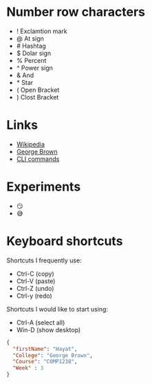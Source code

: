 # Number row characters
- ! Exclamtion mark
- @ At sign
- \# Hashtag
- $ Dolar sign
- % Percent
- ^ Power sign
- & And
- \* Star
- ( Open Bracket
- ) Clost Bracket

# Links
- [Wikipedia](https://en.wikipedia.org/)
- [George Brown](https://learn.georgebrown.ca/)
- [CLI commands](cli/cli.md)
# Experiments
- :smirk:
- :sweat_smile:

# Keyboard shortcuts
Shortcuts I frequently use: 
- Ctrl-C (copy)
- Ctrl-V (paste)
- Ctrl-Z (undo)
- Ctrl-y (redo)


Shortcuts I would like to start using: 
- Ctrl-A (select all)
- Win-D (show desktop)

``` JSON
{
  "firstName": "Hayat",
  "College": "George Brown",
  "Course": "COMP1238",
  "Week" : 3
}
```
